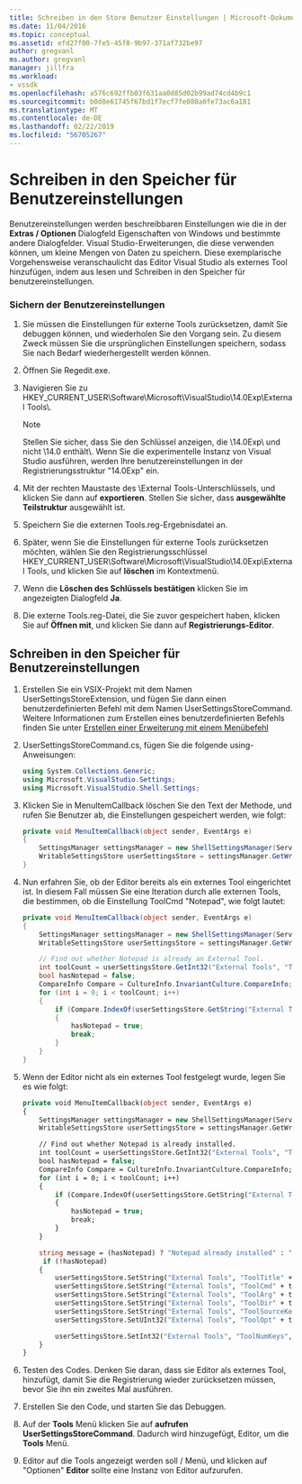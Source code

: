 ```yaml
---
title: Schreiben in den Store Benutzer Einstellungen | Microsoft-Dokumentation
ms.date: 11/04/2016
ms.topic: conceptual
ms.assetid: efd27f00-7fe5-45f8-9b97-371af732be97
author: gregvanl
ms.author: gregvanl
manager: jillfra
ms.workload:
- vssdk
ms.openlocfilehash: a576c692ffb03f631aa0d85d02b99ad74cd4b9c1
ms.sourcegitcommit: b0d8e61745f67bd1f7ecf7fe080a0fe73ac6a181
ms.translationtype: MT
ms.contentlocale: de-DE
ms.lasthandoff: 02/22/2019
ms.locfileid: "56705267"
---
```

# <a name="writing-to-the-user-settings-store"></a>Schreiben in den Speicher für Benutzereinstellungen
Benutzereinstellungen werden beschreibbaren Einstellungen wie die in der **Extras / Optionen** Dialogfeld Eigenschaften von Windows und bestimmte andere Dialogfelder. Visual Studio-Erweiterungen, die diese verwenden können, um kleine Mengen von Daten zu speichern. Diese exemplarische Vorgehensweise veranschaulicht das Editor Visual Studio als externes Tool hinzufügen, indem aus lesen und Schreiben in den Speicher für benutzereinstellungen.

### <a name="backing-up-your-user-settings"></a>Sichern der Benutzereinstellungen

1.  Sie müssen die Einstellungen für externe Tools zurücksetzen, damit Sie debuggen können, und wiederholen Sie den Vorgang sein. Zu diesem Zweck müssen Sie die ursprünglichen Einstellungen speichern, sodass Sie nach Bedarf wiederhergestellt werden können.

2.  Öffnen Sie Regedit.exe.

3.  Navigieren Sie zu HKEY_CURRENT_USER\Software\Microsoft\VisualStudio\14.0Exp\External Tools\\.

    > [!NOTE]
    >  Stellen Sie sicher, dass Sie den Schlüssel anzeigen, die \14.0Exp\ und nicht \14.0 enthält\\. Wenn Sie die experimentelle Instanz von Visual Studio ausführen, werden Ihre benutzereinstellungen in der Registrierungsstruktur "14.0Exp" ein.

4.  Mit der rechten Maustaste des \External Tools\-Unterschlüssels, und klicken Sie dann auf **exportieren**. Stellen Sie sicher, dass **ausgewählte Teilstruktur** ausgewählt ist.

5.  Speichern Sie die externen Tools.reg-Ergebnisdatei an.

6.  Später, wenn Sie die Einstellungen für externe Tools zurücksetzen möchten, wählen Sie den Registrierungsschlüssel HKEY_CURRENT_USER\Software\Microsoft\VisualStudio\14.0Exp\External Tools\, und klicken Sie auf **löschen** im Kontextmenü.

7.  Wenn die **Löschen des Schlüssels bestätigen** klicken Sie im angezeigten Dialogfeld **Ja**.

8.  Die externe Tools.reg-Datei, die Sie zuvor gespeichert haben, klicken Sie auf **Öffnen mit**, und klicken Sie dann auf **Registrierungs-Editor**.

## <a name="writing-to-the-user-settings-store"></a>Schreiben in den Speicher für Benutzereinstellungen

1.  Erstellen Sie ein VSIX-Projekt mit dem Namen UserSettingsStoreExtension, und fügen Sie dann einen benutzerdefinierten Befehl mit dem Namen UserSettingsStoreCommand. Weitere Informationen zum Erstellen eines benutzerdefinierten Befehls finden Sie unter [Erstellen einer Erweiterung mit einem Menübefehl](../extensibility/creating-an-extension-with-a-menu-command.md)

2.  UserSettingsStoreCommand.cs, fügen Sie die folgende using-Anweisungen:

    ```csharp
    using System.Collections.Generic;
    using Microsoft.VisualStudio.Settings;
    using Microsoft.VisualStudio.Shell.Settings;
    ```

3.  Klicken Sie in MenuItemCallback löschen Sie den Text der Methode, und rufen Sie Benutzer ab, die Einstellungen gespeichert werden, wie folgt:

    ```csharp
    private void MenuItemCallback(object sender, EventArgs e)
    {
        SettingsManager settingsManager = new ShellSettingsManager(ServiceProvider);
        WritableSettingsStore userSettingsStore = settingsManager.GetWritableSettingsStore(SettingsScope.UserSettings);
    }
    ```

4.  Nun erfahren Sie, ob der Editor bereits als ein externes Tool eingerichtet ist. In diesem Fall müssen Sie eine Iteration durch alle externen Tools, die bestimmen, ob die Einstellung ToolCmd "Notepad", wie folgt lautet:

    ```csharp
    private void MenuItemCallback(object sender, EventArgs e)
    {
        SettingsManager settingsManager = new ShellSettingsManager(ServiceProvider);
        WritableSettingsStore userSettingsStore = settingsManager.GetWritableSettingsStore(SettingsScope.UserSettings);

        // Find out whether Notepad is already an External Tool.
        int toolCount = userSettingsStore.GetInt32("External Tools", "ToolNumKeys");
        bool hasNotepad = false;
        CompareInfo Compare = CultureInfo.InvariantCulture.CompareInfo;
        for (int i = 0; i < toolCount; i++)
        {
            if (Compare.IndexOf(userSettingsStore.GetString("External Tools", "ToolCmd" + i), "Notepad", CompareOptions.IgnoreCase) >= 0)
            {
                hasNotepad = true;
                break;
            }
        }
    }

    ```

5.  Wenn der Editor nicht als ein externes Tool festgelegt wurde, legen Sie es wie folgt:

    ```vb
    private void MenuItemCallback(object sender, EventArgs e)
    {
        SettingsManager settingsManager = new ShellSettingsManager(ServiceProvider);
        WritableSettingsStore userSettingsStore = settingsManager.GetWritableSettingsStore(SettingsScope.UserSettings);

        // Find out whether Notepad is already installed.
        int toolCount = userSettingsStore.GetInt32("External Tools", "ToolNumKeys");
        bool hasNotepad = false;
        CompareInfo Compare = CultureInfo.InvariantCulture.CompareInfo;
        for (int i = 0; i < toolCount; i++)
        {
            if (Compare.IndexOf(userSettingsStore.GetString("External Tools", "ToolCmd" + i), "Notepad", CompareOptions.IgnoreCase) >= 0)
            {
                hasNotepad = true;
                break;
            }
        }

        string message = (hasNotepad) ? "Notepad already installed" : "Installing Notepad";
         if (!hasNotepad)
        {
            userSettingsStore.SetString("External Tools", "ToolTitle" + toolCount, "&Notepad");
            userSettingsStore.SetString("External Tools", "ToolCmd" + toolCount, "C:\\Windows\\notepad.exe");
            userSettingsStore.SetString("External Tools", "ToolArg" + toolCount, "");
            userSettingsStore.SetString("External Tools", "ToolDir" + toolCount, "$(ProjectDir)");
            userSettingsStore.SetString("External Tools", "ToolSourceKey" + toolCount, "");
            userSettingsStore.SetUInt32("External Tools", "ToolOpt" + toolCount, 0x00000011);

            userSettingsStore.SetInt32("External Tools", "ToolNumKeys", toolCount + 1);
        }
    }
    ```

6.  Testen des Codes. Denken Sie daran, dass sie Editor als externes Tool, hinzufügt, damit Sie die Registrierung wieder zurücksetzen müssen, bevor Sie ihn ein zweites Mal ausführen.

7.  Erstellen Sie den Code, und starten Sie das Debuggen.

8.  Auf der **Tools** Menü klicken Sie auf **aufrufen UserSettingsStoreCommand**. Dadurch wird hinzugefügt, Editor, um die **Tools** Menü.

9. Editor auf die Tools angezeigt werden soll / Menü, und klicken auf "Optionen" **Editor** sollte eine Instanz von Editor aufzurufen.